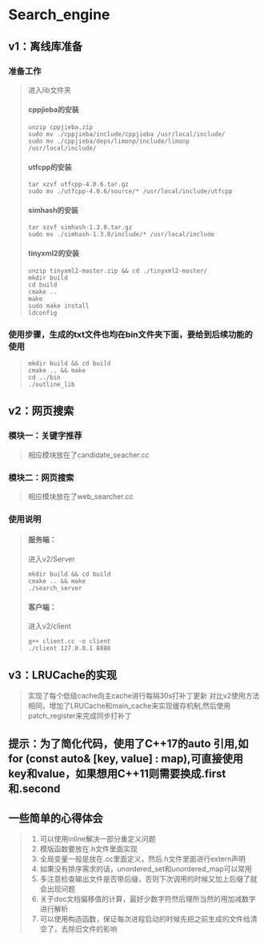 # Search_engine
## v1：离线库准备
### 准备工作
> 进入lib文件夹
> #### cppjieba的安装
>  ```shell
>  unzip cppjieba.zip  
>  sudo mv ./cppjieba/include/cppjieba /usr/local/include/
>  sudo mv ./cppjieba/deps/limonp/include/limonp /usr/local/include/
>  ```
> #### utfcpp的安装
> ```shell
> tar xzvf utfcpp-4.0.6.tar.gz 
> sudo mv ./utfcpp-4.0.6/source/* /usr/local/include/utfcpp
> ```
> #### simhash的安装
> ```shell
> tar xzvf simhash-1.3.0.tar.gz
> sudo mv ./simhash-1.3.0/include/* /usr/local/include
> ```
> #### tinyxml2的安装
> ```shell
> unzip tinyxml2-master.zip && cd ./tinyxml2-master/
> mkdir build
> cd build
> cmake ..
> make
> sudo make install
> ldconfig
> ```
### 使用步骤，生成的txt文件也均在bin文件夹下面，要给到后续功能的使用
> ```shell
> mkdir build && cd build
> cmake .. && make
> cd ../bin
> ./outline_lib
> ```

## v2：网页搜索
### 模块一：关键字推荐
> 相应模块放在了candidate_seacher.cc
### 模块二：网页搜索
> 相应模块放在了web_searcher.cc
### 使用说明
> #### 服务端：
> 进入v2/Server
> ```shell
> mkdir build && cd build
> cmake .. && make
> ./search_server
> ```
> #### 客户端：
> 进入v2/client
> ```shell
> g++ client.cc -o client
> ./client 127.0.0.1 8888
> ```

## v3：LRUCache的实现
> 实现了每个低级cache向主cache进行每隔30s打补丁更新
> 对比v2使用方法相同，增加了LRUCache和main_cache来实现缓存机制,然后使用patch_register来完成同步打补丁

## 提示：为了简化代码，使用了C++17的auto 引用,如 for (const auto& [key, value] : map),可直接使用key和value，如果想用C++11则需要换成.first和.second



## 一些简单的心得体会
> 1. 可以使用inline解决一部分重定义问题
> 2. 模版函数要放在.h文件里面实现
> 3. 全局变量一般是放在.cc里面定义，然后.h文件里面进行extern声明
> 4. 如果没有排序需求的话，unordered_set和unordered_map可以常用
> 5. 多注意检查输出文件是否带后缀，否则下次调用的时候又加上后缀了就会出现问题
> 6. 关于doc文档偏移值的计算，最好少数字符然后理所当然的用加减数字进行解析
> 7. 可以使用构造函数，保证每次进程启动的时候先把之前生成的文件给清空了，去除旧文件的影响